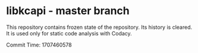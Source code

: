 # libkcapi - master branch

This repository contains frozen state of the repository.
Its history is cleared. It is used only for static code
analysis with Codacy.

Commit Time: 1707460578